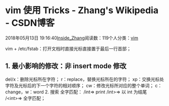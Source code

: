 
# vim 使用 Tricks - Zhang's Wikipedia - CSDN博客


2018年05月13日 19:16:40[Inside_Zhang](https://me.csdn.net/lanchunhui)阅读数：119个人分类：[vim](https://blog.csdn.net/lanchunhui/article/category/6251546)



vim + /etc/fstab：打开文档时直接光标直接置于最后一行首部；
## 1. 最小影响的修改：非 insert mode 修改
del/x：删除光标所在字符；
r：replace，替换光标所在的字符；
xp：交换光标处字符及光标后的下一个字符的相对顺序；
cw：修改光标所对应的整个单词；
c：change，w：word
2. 搜索
全字匹配：
/int⇒ print
/int\>⇒ 以 int 为结尾
/\<int\>⇒ 全字匹配；


